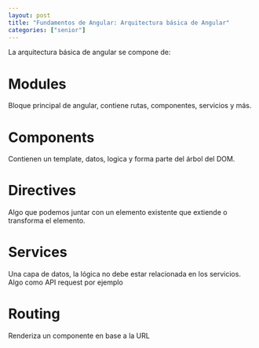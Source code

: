 ```yaml
---
layout: post
title: "Fundamentos de Angular: Arquitectura básica de Angular"
categories: ["senior"]
---
```


La arquitectura básica de angular se compone de:<!--more-->

# Modules

Bloque principal de angular, contiene rutas, componentes, servicios y más.

# Components

Contienen un template, datos, logica y forma parte del árbol del DOM.

# Directives

Algo que podemos juntar con un elemento existente que extiende o transforma el elemento.

# Services

Una capa de datos, la lógica no debe estar relacionada en los servicios. Algo como API request por ejemplo

# Routing

Renderiza un componente en base a la URL
